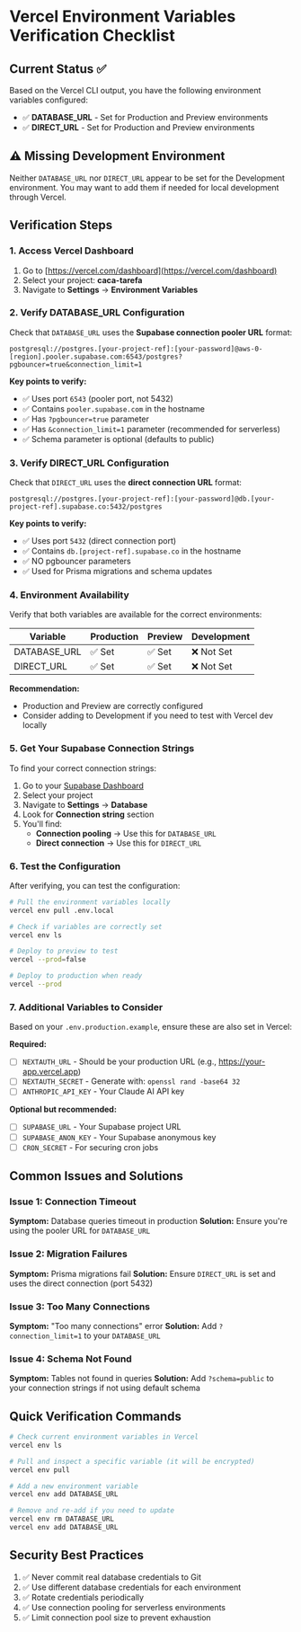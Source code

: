 # Vercel Environment Variables Verification Checklist

## Current Status ✅

Based on the Vercel CLI output, you have the following environment variables configured:

- ✅ **DATABASE_URL** - Set for Production and Preview environments
- ✅ **DIRECT_URL** - Set for Production and Preview environments

## ⚠️ Missing Development Environment

Neither `DATABASE_URL` nor `DIRECT_URL` appear to be set for the Development environment. You may want to add them if needed for local development through Vercel.

## Verification Steps

### 1. Access Vercel Dashboard

1. Go to [https://vercel.com/dashboard](https://vercel.com/dashboard)
2. Select your project: **caca-tarefa**
3. Navigate to **Settings** → **Environment Variables**

### 2. Verify DATABASE_URL Configuration

Check that `DATABASE_URL` uses the **Supabase connection pooler URL** format:

```
postgresql://postgres.[your-project-ref]:[your-password]@aws-0-[region].pooler.supabase.com:6543/postgres?pgbouncer=true&connection_limit=1
```

**Key points to verify:**

- ✅ Uses port `6543` (pooler port, not 5432)
- ✅ Contains `pooler.supabase.com` in the hostname
- ✅ Has `?pgbouncer=true` parameter
- ✅ Has `&connection_limit=1` parameter (recommended for serverless)
- ✅ Schema parameter is optional (defaults to public)

### 3. Verify DIRECT_URL Configuration

Check that `DIRECT_URL` uses the **direct connection URL** format:

```
postgresql://postgres.[your-project-ref]:[your-password]@db.[your-project-ref].supabase.co:5432/postgres
```

**Key points to verify:**

- ✅ Uses port `5432` (direct connection port)
- ✅ Contains `db.[project-ref].supabase.co` in the hostname
- ✅ NO pgbouncer parameters
- ✅ Used for Prisma migrations and schema updates

### 4. Environment Availability

Verify that both variables are available for the correct environments:

| Variable     | Production | Preview | Development |
| ------------ | ---------- | ------- | ----------- |
| DATABASE_URL | ✅ Set     | ✅ Set  | ❌ Not Set  |
| DIRECT_URL   | ✅ Set     | ✅ Set  | ❌ Not Set  |

**Recommendation:**

- Production and Preview are correctly configured
- Consider adding to Development if you need to test with Vercel dev locally

### 5. Get Your Supabase Connection Strings

To find your correct connection strings:

1. Go to your [Supabase Dashboard](https://app.supabase.com)
2. Select your project
3. Navigate to **Settings** → **Database**
4. Look for **Connection string** section
5. You'll find:
   - **Connection pooling** → Use this for `DATABASE_URL`
   - **Direct connection** → Use this for `DIRECT_URL`

### 6. Test the Configuration

After verifying, you can test the configuration:

```bash
# Pull the environment variables locally
vercel env pull .env.local

# Check if variables are correctly set
vercel env ls

# Deploy to preview to test
vercel --prod=false

# Deploy to production when ready
vercel --prod
```

### 7. Additional Variables to Consider

Based on your `.env.production.example`, ensure these are also set in Vercel:

**Required:**

- [ ] `NEXTAUTH_URL` - Should be your production URL (e.g., https://your-app.vercel.app)
- [ ] `NEXTAUTH_SECRET` - Generate with: `openssl rand -base64 32`
- [ ] `ANTHROPIC_API_KEY` - Your Claude AI API key

**Optional but recommended:**

- [ ] `SUPABASE_URL` - Your Supabase project URL
- [ ] `SUPABASE_ANON_KEY` - Your Supabase anonymous key
- [ ] `CRON_SECRET` - For securing cron jobs

## Common Issues and Solutions

### Issue 1: Connection Timeout

**Symptom:** Database queries timeout in production
**Solution:** Ensure you're using the pooler URL for `DATABASE_URL`

### Issue 2: Migration Failures

**Symptom:** Prisma migrations fail
**Solution:** Ensure `DIRECT_URL` is set and uses the direct connection (port 5432)

### Issue 3: Too Many Connections

**Symptom:** "Too many connections" error
**Solution:** Add `?connection_limit=1` to your `DATABASE_URL`

### Issue 4: Schema Not Found

**Symptom:** Tables not found in queries
**Solution:** Add `?schema=public` to your connection strings if not using default schema

## Quick Verification Commands

```bash
# Check current environment variables in Vercel
vercel env ls

# Pull and inspect a specific variable (it will be encrypted)
vercel env pull

# Add a new environment variable
vercel env add DATABASE_URL

# Remove and re-add if you need to update
vercel env rm DATABASE_URL
vercel env add DATABASE_URL
```

## Security Best Practices

1. ✅ Never commit real database credentials to Git
2. ✅ Use different database credentials for each environment
3. ✅ Rotate credentials periodically
4. ✅ Use connection pooling for serverless environments
5. ✅ Limit connection pool size to prevent exhaustion
